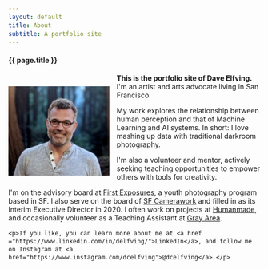 ```yaml
---
layout: default
title: About
subtitle: A portfolio site
---
```


<div class="wrap">
	<h4>{{ page.title }}</h4>

  <img src = "images/self.jpg" style = "float:left; width: 40%; margin-top: 25px; margin-right: 15px;"/>

  <p><b>This is the portfolio site of Dave Elfving.</b> I'm an artist and arts advocate living in San Francisco.</p>

  <p>My work explores the relationship between human perception and that of Machine Learning and AI systems. In short: I love mashing up data with traditional darkroom photography.</p>

  <p>I'm also a volunteer and mentor, actively seeking teaching opportunities to empower others with tools for creativity.</p>

  <p>I'm on the advisory board at <a href="http://www.firstexposures.org">First Exposures</a>, a youth photography program based in SF. I also serve on the board of <a href = "http://www.sfcamerawork.org">SF Camerawork</a> and filled in as its Interim Executive Director in 2020. I often work on projects at <a href = "http://www.humanmade.org">Humanmade</a>, and occasionally volunteer as a Teaching Assistant at <a href = "http://www.grayarea.org">Gray Area</a>.</p>

	<p>If you like, you can learn more about me at <a href ="https://www.linkedin.com/in/delfving/">LinkedIn</a>, and follow me on Instagram at <a href="https://www.instagram.com/dcelfving">@dcelfving</a>.</p>

</div>
